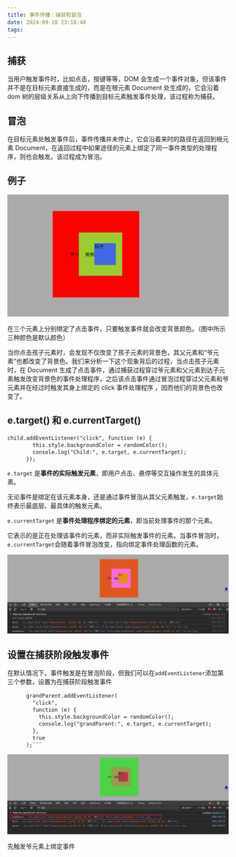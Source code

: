 ```yaml
---
title: 事件传播：捕获和冒泡
date: 2024-09-18 23:18:40
tags:
---
```


## 捕获

当用户触发事件时，比如点击，按键等等，DOM 会生成一个事件对象，但该事件并不是在目标元素直接生成的，而是在根元素 Document 处生成的，它会沿着 dom 树的层级关系从上向下传播到目标元素触发事件处理，该过程称为捕获。

## 冒泡

在目标元素处触发事件后，事件传播并未停止，它会沿着来时的路径在返回到根元素 Document，在返回过程中如果途径的元素上绑定了同一事件类型的处理程序，则也会触发。该过程成为冒泡。

## 例子

![image-1](./public/image/p1.png)

在三个元素上分别绑定了点击事件，只要触发事件就会改变背景颜色。（图中所示三种颜色是默认颜色）

当你点击孩子元素时，会发现不仅改变了孩子元素的背景色，其父元素和“爷元素”也都改变了背景色。我们来分析一下这个现象背后的过程，当点击孩子元素时，在 Document 生成了点击事件，通过捕获过程穿过爷元素和父元素到达子元素触发改变背景色的事件处理程序，之后该点击事件通过冒泡过程穿过父元素和爷元素并在经过时触发其身上绑定的 click 事件处理程序 ，因而他们的背景色也改变了。

## e.target() 和 e.currentTarget()

```jschild.addEventListener("click", function (e) {
child.addEventListener("click", function (e) {
        this.style.backgroundColor = randomColor();
        console.log("Child:", e.target, e.currentTarget);
      });

```

`e.target` 是**事件的实际触发元素**，即用户点击、悬停等交互操作发生的具体元素。

无论事件是绑定在该元素本身，还是通过事件冒泡从其父元素触发，`e.target`始终表示最底层、最具体的触发元素。

`e.currentTarget` 是**事件处理程序绑定的元素**，即当前处理事件的那个元素。

它表示的是正在处理该事件的元素，而非实际触发事件的元素。当事件冒泡时，`e.currentTarget`会随着事件冒泡改变，指向绑定事件处理函数的元素。

![image-2](./public/image/p2.png)

## 设置在捕获阶段触发事件

在默认情况下，事件触发是在冒泡阶段，但我们可以在`addEventListener`添加第三个参数，设置为在捕获阶段触发事件

````js//设置在捕获阶段触发事件
      grandParent.addEventListener(
        "click",
        function (e) {
          this.style.backgroundColor = randomColor();
          console.log("grandParent:", e.target, e.currentTarget);
        },
        true
      );```
````

![image-3](./public/image/p3.png)

先触发爷元素上绑定事件
